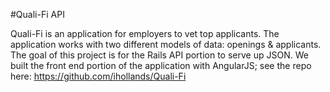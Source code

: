 #Quali-Fi API

Quali-Fi is an application for employers to vet top applicants.  The application works with two different models of data: openings & applicants.  The goal of this project is for the Rails API portion to serve up JSON.  We built the front end portion of the application with AngularJS; see the repo here: https://github.com/ihollands/Quali-Fi
